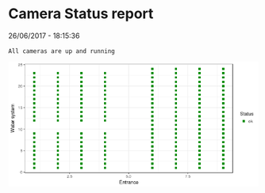 Camera Status report
================
26/06/2017 - 18:15:36

    All cameras are up and running

![](camreport_files/figure-markdown_github/unnamed-chunk-2-1.png)
